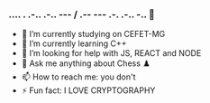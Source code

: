 ### .... . .-.. .-.. --- / .-- --- .-. .-.. -.. 👋

<!--
**PedroRamonee/PedroRamonee** is a ✨ _special_ ✨ repository because its `README.md` (this file) appears on your GitHub profile.

Here are some ideas to get you started:

- 🔭 I’m currently working on ...
- 🌱 I’m currently learning ...
- 👯 I’m looking to collaborate on ...
- 🤔 I’m looking for help with ...
- 💬 Ask me about ...
- 📫 How to reach me: ...
- 😄 Pronouns: ...
- ⚡ Fun fact: ...
-->
- 🔭 I’m currently studying on CEFET-MG
- 🌱 I’m currently learning C++
- 🤔 I’m looking for help with JS, REACT and NODE
- 💬 Ask me anything about Chess ♟️
- 📫 How to reach me: you don't
- ⚡ Fun fact: I LOVE CRYPTOGRAPHY

